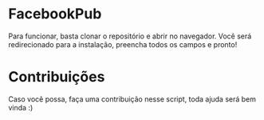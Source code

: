 # FacebookPub

Para funcionar, basta clonar o repositório e abrir no navegador.
Você será redirecionado para a instalação, preencha todos os campos e pronto!

# Contribuições

Caso você possa, faça uma contribuição nesse script, toda ajuda será bem vinda :)
